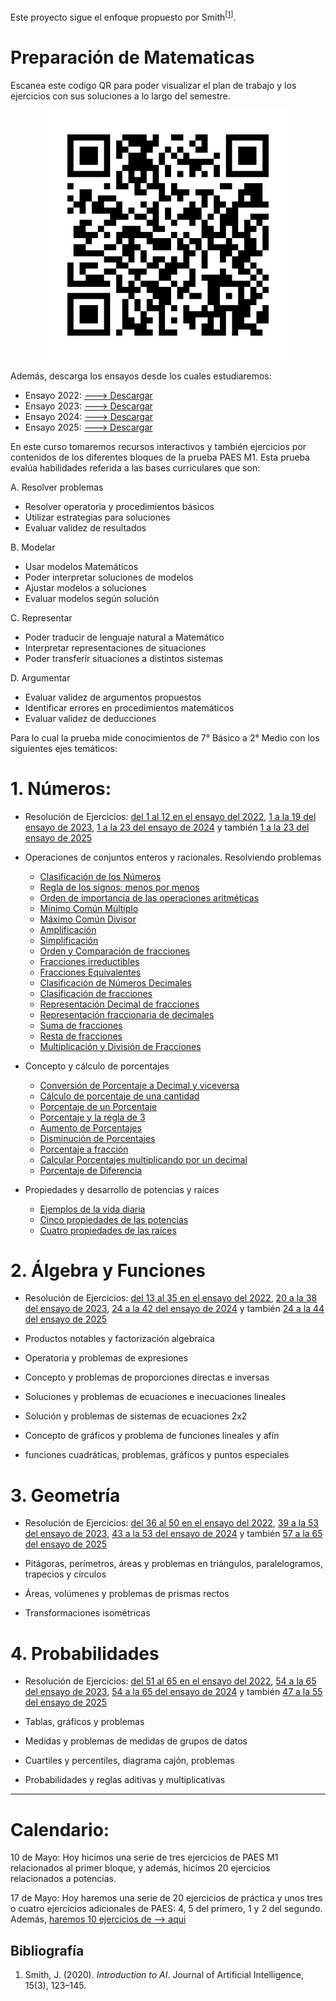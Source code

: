 Este proyecto sigue el enfoque propuesto por Smith<sup>[<a href="#ref1">1</a>]</sup>.


# Preparación de Matematicas

Escanea este codigo QR para poder visualizar el plan de trabajo y los ejercicios con sus soluciones a lo largo del semestre. 
<p align="center">
  <img src="github_qr.png" alt="Alt text" width="400" height="400">
</p>

Además, descarga los ensayos desde los cuales estudiaremos:

- Ensayo 2022: [---> Descargar](https://raw.githubusercontent.com/DiegoEspinozaoss/Clases_de_Matematicas/main/Ensayos/ensayo_matematica_2022.pdf)  
- Ensayo 2023: [---> Descargar](https://raw.githubusercontent.com/DiegoEspinozaoss/Clases_de_Matematicas/main/Ensayos/ensayo_matematica_2023.pdf)  
- Ensayo 2024: [---> Descargar](https://raw.githubusercontent.com/DiegoEspinozaoss/Clases_de_Matematicas/main/Ensayos/ensayo_matematica_2024.pdf)  
- Ensayo 2025: [---> Descargar](https://raw.githubusercontent.com/DiegoEspinozaoss/Clases_de_Matematicas/main/Ensayos/ensayo_matematica_2025.pdf)


En este curso tomaremos recursos interactivos y también ejercicios por contenidos de los diferentes bloques de la prueba PAES M1. Esta prueba evalúa habilidades referida a las bases curriculares que son:

A. Resolver problemas
  - Resolver operatoria y procedimientos básicos
  - Utilizar estrategias para soluciones
  - Evaluar validez de resultados
    
B. Modelar
  - Usar modelos Matemáticos
  - Poder interpretar soluciones de modelos
  - Ajustar modelos a soluciones
  - Evaluar modelos según solución
    
C. Representar
  - Poder traducir de lenguaje natural a Matemático
  - Interpretar representaciones de situaciones
  - Poder transferir situaciones a distintos sistemas
    
D. Argumentar
  - Evaluar validez de argumentos propuestos
  - Identificar errores en procedimientos matemáticos
  - Evaluar validez de deducciones

Para lo cual la prueba mide conocimientos de 7° Básico a 2° Medio con los siguientes ejes temáticos:

# 1. Números: 
  - Resolución de Ejercicios: [del 1 al 12 en el ensayo del 2022](Ensayos/ensayo_matematica_2022.pdf), 
  [1 a la 19 del ensayo de 2023](Ensayos/ensayo_matematica_2023.pdf), 
  [1 a la 23 del ensayo de 2024](Ensayos/ensayo_matematica_2024.pdf) 
  y también [1 a la 23 del ensayo de 2025](Ensayos/ensayo_matematica_2025.pdf)

  - Operaciones de conjuntos enteros y racionales. Resolviendo problemas
    * [Clasificación de los Números](https://economipedia.com/definiciones/conjuntos-numericos.html)
    * [Regla de los signos: menos por menos](https://www.youtube.com/shorts/QFQCeHsK7HQ)
    * [Orden de importancia de las operaciones aritméticas](https://es.khanacademy.org/math/cc-sixth-grade-math/cc-6th-arithmetic-operations/cc-6th-order-of-operations/a/order-of-operations-review)
    * [Mínimo Común Múltiplo](https://es.khanacademy.org/math/cc-sixth-grade-math/cc-6th-factors-and-multiples/cc-6th-lcm/v/least-common-multiple-exercise-2)
    * [Máximo Común Divisor](https://es.khanacademy.org/math/cc-sixth-grade-math/cc-6th-factors-and-multiples/cc-6th-gcf/v/greatest-common-divisor-factor-exercise)
    * [Amplificación](https://www.geogebra.org/m/rjMXQKFz)
    * [Simplificación](https://www.geogebra.org/m/RxDvD76v)
    * [Orden y Comparación de fracciones](https://math3logic.com/como-ordenar-fracciones/)
    * [Fracciones irreductibles](https://www.matesfacil.com/ESO/fracciones/irreductible/fraccion-irreductible-ejemplos-problemas-resueltos-fracciones-equivalentes.html)
    * [Fracciones Equivalentes](https://www.matesfacil.com/ESO/fracciones/equivalentes/fracciones-equivalentes-iguales-ejemplos-ejercicios-resueltos-secundaria.html)
    * [Clasificación de Números Decimales](https://recursos.edu.xunta.gal/sites/default/files/recurso/1606139639/1_nmeros_decimales_clasificacin_representacin_ordenacin.html)
    * [Clasificación de fracciones](https://www.smartick.es/blog/matematicas/fracciones/clasificacion-de-fracciones/)
    * [Representación Decimal de fracciones](https://www.amanecer-temuco.cl/wp-content/uploads/2020/05/8°-Básico-B-guía-N°-5-2020-convertido.pdf)
    * [Representación fraccionaria de decimales](https://cesantarosa.cl/wp-content/uploads/2020/08/Guía-N°7-1°-medio-Transformación-de-decimales.pdf)
    * [Suma de fracciones](https://www.geogebra.org/m/mq3nzzbw)
    * [Resta de fracciones](https://www.geogebra.org/m/un8tqtdm)
    * [Multiplicación y División de Fracciones](https://www.geogebra.org/m/Hhm3CtW3)
  - Concepto y cálculo de porcentajes
    * [Conversión de Porcentaje a Decimal y viceversa](https://www.geogebra.org/m/eme5dx5j)
    * [Cálculo de porcentaje de una cantidad](https://www.geogebra.org/m/f7bs3a4y)
    * [Porcentaje de un Porcentaje](https://blogs.ua.es/matesfacil/secundaria-numeros-operaciones/calcular-porcentajes/porcentaje-de-un-porcentaje/#:~:text=Observad%20que%20el%20n%25%20de,25%25%20de%20260%20es%2065%3A&text=Es%20decir%2C%20la%20mitad%20de,mismo%20que%20su%20cuarta%20parte.)
    * [Porcentaje y la regla de 3](https://www.calcularporcentajeonline.com/problemas/faciles/problemas-resueltos-calcular-porcentajes-ejemplos-explicados-solucion-regla-tres.html)
    * [Aumento de Porcentajes](https://www.calcularporcentajeonline.com/problemas/aumentos/problemas-resueltos-porcentajes-aumentos-ejemplos-incremento-precio-calcular.html)
    * [Disminución de Porcentajes](https://www.calcularporcentajeonline.com/problemas/rebajas/problemas-resueltos-calcular-porcentajes-descuentos-rebajas-ejemplos.html)
    * [Porcentaje a fracción](https://www.calcularporcentajeonline.com/problemas/fraccion/porcentajes-fracciones-conversion-numerador-denominador-ejemplos-problemas-resueltos.html)
    * [Calcular Porcentajes multiplicando por un decimal](https://www.calcularporcentajeonline.com/problemas/decimal/multiplicar-decimal-ejemplos-problemas.html)
    * [Porcentaje de Diferencia](https://www.calcularporcentajeonline.com/problemas/error/problemas-resueltos-porcentaje-diferencia-error-ejemplos-calcular.html)

  - Propiedades y desarrollo de potencias y raíces
    * [Ejemplos de la vida diaria](https://www.geogebra.org/m/r6543ceu)
    * [Cinco propiedades de las potencias](https://www.geogebra.org/m/qrtwvy3z)
    * [Cuatro propiedades de las raíces](https://www.matesfacil.com/ESO/potencias/resueltos-potencias-raices.html)
  


    
# 2. Álgebra y Funciones
  - Resolución de Ejercicios: [del 13 al 35 en el ensayo del 2022](Ensayos/ensayo_matematica_2022.pdf), [20 a la 38 del ensayo de 2023](Ensayos/ensayo_matematica_2023.pdf), [24 a la 42 del ensayo de 2024](Ensayos/ensayo_matematica_2024.pdf) y también [24 a la 44 del ensayo de 2025](Ensayos/ensayo_matematica_2025.pdf)

  - Productos notables y factorización algebraica
  - Operatoria y problemas de expresiones
  - Concepto y problemas de proporciones directas e inversas
  - Soluciones y problemas de ecuaciones e inecuaciones lineales
  - Solución y problemas de sistemas de ecuaciones 2x2
  - Concepto de gráficos y problema de funciones lineales y afín
  - funciones cuadráticas, problemas, gráficos y puntos especiales
    
# 3. Geometría
  - Resolución de Ejercicios: [del 36 al 50 en el ensayo del 2022](Ensayos/ensayo_matematica_2022.pdf), [39 a la 53 del ensayo de 2023](Ensayos/ensayo_matematica_2023.pdf), [43 a la 53 del ensayo de 2024](Ensayos/ensayo_matematica_2024.pdf) y también [57 a la 65 del ensayo de 2025](Ensayos/ensayo_matematica_2025.pdf)

  - Pitágoras, perímetros, áreas y problemas en triángulos, paralelogramos, trapecios
  y círculos
  - Áreas, volúmenes y problemas de prismas rectos
  - Transformaciones isométricas
    
# 4. Probabilidades
  - Resolución de Ejercicios: [del 51 al 65 en el ensayo del 2022](Ensayos/ensayo_matematica_2022.pdf), [54 a la 65 del ensayo de 2023](Ensayos/ensayo_matematica_2023.pdf), [54 a la 65 del ensayo de 2024](Ensayos/ensayo_matematica_2024.pdf) y también [47 a la 55 del ensayo de 2025](Ensayos/ensayo_matematica_2025.pdf)

  - Tablas, gráficos y problemas
  - Medidas y problemas de medidas de grupos de datos
  - Cuartiles y percentiles, diagrama cajón, problemas
  - Probabilidades y reglas aditivas y multiplicativas


---
# Calendario:

10 de Mayo: Hoy hicimos una serie de tres ejercicios de PAES M1 relacionados al primer bloque, y además, hicimos 20 ejercicios relacionados a potencias. 

17 de Mayo: Hoy haremos una serie de 20 ejercicios de práctica y unos tres o cuatro ejercicios adicionales de PAES: 4, 5 del primero, 1 y 2 del segundo. Además, [haremos 10 ejercicios de --> aqui](https://www.calcularporcentajeonline.com/problemas/faciles/problemas-resueltos-calcular-porcentajes-ejemplos-explicados-solucion-regla-tres.html) 





## Bibliografía

1. <a id="ref1"></a> Smith, J. (2020). *Introduction to AI*. Journal of Artificial Intelligence, 15(3), 123–145.

